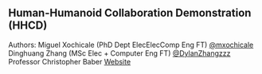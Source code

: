 Human-Humanoid Collaboration Demonstration (HHCD)
---







Authors:
Miguel Xochicale (PhD Dept ElecElecComp Eng FT)  [@mxochicale](https://github.com/mxochicale/)  
Dinghuang Zhang (MSc Elec + Computer Eng FT)  [@DylanZhangzzz](https://github.com/DylanZhangzzz)  
Professor Christopher Baber [Website](https://www.birmingham.ac.uk/staff/profiles/eese/baber-chris.aspx)  




